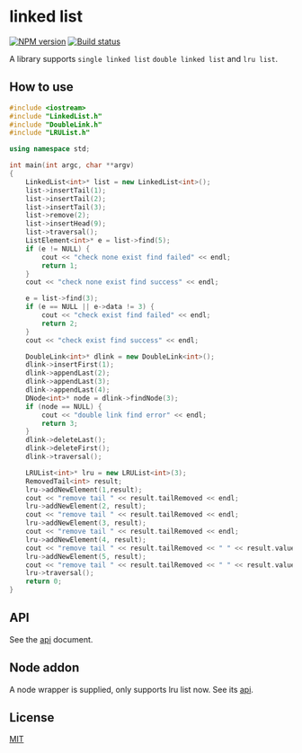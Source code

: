 # linked list

[![NPM version](https://img.shields.io/npm/v/native-linked-list.svg?style=flat-square)](https://npmjs.com/package/native-linked-list)
[![Build status](https://travis-ci.org/yunnysunny/linkedlist.svg?branch=master)](https://travis-ci.org/yunnysunny/linkedlist)

A library supports `single linked list` `double linked list` and `lru list`.

## How to use

```c++
#include <iostream>
#include "LinkedList.h"
#include "DoubleLink.h"
#include "LRUList.h"

using namespace std;

int main(int argc, char **argv)
{
    LinkedList<int>* list = new LinkedList<int>();
    list->insertTail(1);
    list->insertTail(2);
    list->insertTail(3);
    list->remove(2);
    list->insertHead(9);
    list->traversal();
    ListElement<int>* e = list->find(5);
    if (e != NULL) {
        cout << "check none exist find failed" << endl;
        return 1;
    }
    cout << "check none exist find success" << endl;

    e = list->find(3);
    if (e == NULL || e->data != 3) {
        cout << "check exist find failed" << endl;
        return 2;
    }
    cout << "check exist find success" << endl;

    DoubleLink<int>* dlink = new DoubleLink<int>();
    dlink->insertFirst(1);
    dlink->appendLast(2);
    dlink->appendLast(3);
    dlink->appendLast(4);
    DNode<int>* node = dlink->findNode(3);
    if (node == NULL) {
        cout << "double link find error" << endl;
        return 3;
    }
    dlink->deleteLast();
    dlink->deleteFirst();
    dlink->traversal();

    LRUList<int>* lru = new LRUList<int>(3);
    RemovedTail<int> result;
    lru->addNewElement(1,result);
    cout << "remove tail " << result.tailRemoved << endl;
    lru->addNewElement(2, result);
    cout << "remove tail " << result.tailRemoved << endl;
    lru->addNewElement(3, result);
    cout << "remove tail " << result.tailRemoved << endl;
    lru->addNewElement(4, result);
    cout << "remove tail " << result.tailRemoved << " " << result.value << endl;
    lru->addNewElement(5, result);
    cout << "remove tail " << result.tailRemoved << " " << result.value << endl;
    lru->traversal();
	return 0;
}
```

## API

See the [api](doc/cppapi.md) document.

## Node addon

A node wrapper is supplied, only supports lru list now. See its [api](doc/jsapi.md).


## License

[MIT](LICENSE)